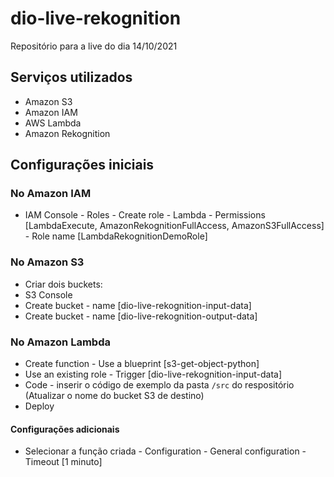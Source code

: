 # dio-live-rekognition
Repositório para a live do dia 14/10/2021

## Serviços utilizados
 - Amazon S3
 - Amazon IAM
 - AWS Lambda
 - Amazon Rekognition

## Configurações iniciais

### No Amazon IAM
 - IAM Console - Roles - Create role - Lambda - Permissions [LambdaExecute, AmazonRekognitionFullAccess, AmazonS3FullAccess] - Role name [LambdaRekognitionDemoRole]

### No Amazon S3
 - Criar dois buckets:
 - S3 Console
  - Create bucket - name [dio-live-rekognition-input-data]
  - Create bucket - name [dio-live-rekognition-output-data]

### No Amazon Lambda
 - Create function - Use a blueprint [s3-get-object-python]
 - Use an existing role - Trigger [dio-live-rekognition-input-data]
 - Code - inserir o código de exemplo da pasta ```/src``` do respositório (Atualizar o nome do bucket S3 de destino)
 - Deploy

#### Configurações adicionais
 - Selecionar a função criada - Configuration - General configuration - Timeout [1 minuto]
